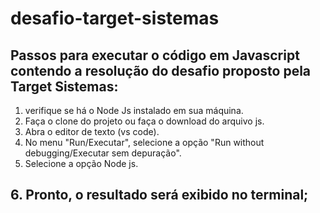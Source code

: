 # desafio-target-sistemas

## Passos para executar o código em Javascript contendo a resolução do desafio proposto pela Target Sistemas:
1. verifique se há o Node Js instalado em sua máquina.
2. Faça o clone do projeto ou faça o download do arquivo js.
3. Abra o editor de texto (vs code).
4. No menu "Run/Executar", selecione a opção "Run without debugging/Executar sem depuração".
5. Selecione a opção Node js.

## 6. Pronto, o resultado será exibido no terminal;
